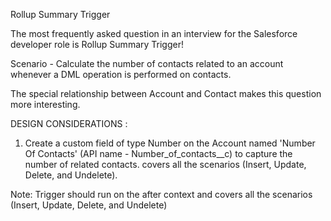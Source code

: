 Rollup Summary Trigger

The most frequently asked question in an interview for the Salesforce developer role is Rollup Summary Trigger!

Scenario - Calculate the number of contacts related to an account whenever a DML operation is performed on contacts.

The special relationship between Account and Contact makes this question more interesting.

DESIGN CONSIDERATIONS :

1. Create a custom field of type Number on the Account named 'Number Of Contacts' (API name - Number_of_contacts__c) to capture the number of related contacts.
 covers all the scenarios (Insert, Update, Delete, and Undelete).


Note: Trigger should run on the after context and covers all the scenarios (Insert, Update, Delete, and Undelete)